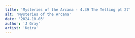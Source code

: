 ```yaml
---
title: 'Mysteries of the Arcana - 4.39 The Telling pt 27'
alt: 'Mysteries of the Arcana'
date: '2024-10-03'
author: 'J Gray'
artist: 'Keira'
---
```

